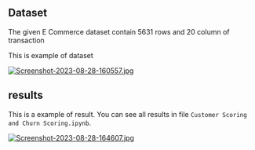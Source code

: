 ## Dataset

The given E Commerce dataset contain 5631 rows and 20 column of transaction

This is example of dataset

[![Screenshot-2023-08-28-160557.jpg](https://i.postimg.cc/x871Rf23/Screenshot-2023-08-28-160557.jpg)](https://postimg.cc/SY64Qpjn)

## results
This is a example of result.
You can see all results in file `Customer Scoring and Churn Scoring.ipynb`.


[![Screenshot-2023-08-28-164607.jpg](https://i.postimg.cc/nV5dmymF/Screenshot-2023-08-28-164607.jpg)](https://postimg.cc/dD2mPSnp)